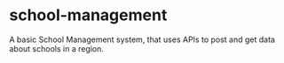# school-management
A basic School Management system, that uses APIs to post and get data about schools in a region.
